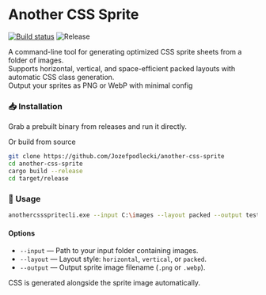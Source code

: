 Another CSS Sprite
=======

[![Build status](https://github.com/Jozefpodlecki/another-css-sprite/workflows/ci/badge.svg)](https://github.com/Jozefpodlecki/another-css-sprite/actions)
![Release](https://img.shields.io/github/v/release/Jozefpodlecki/another-css-sprite?label=latest%20release&color=brightgreen)

A command-line tool for generating optimized CSS sprite sheets from a folder of images.<br/>
Supports horizontal, vertical, and space-efficient packed layouts with automatic CSS class generation.<br/>
Output your sprites as PNG or WebP with minimal config

### 📥 Installation

Grab a prebuilt binary from releases and run it directly.

Or build from source

```sh
git clone https://github.com/Jozefpodlecki/another-css-sprite
cd another-css-sprite
cargo build --release
cd target/release
```

### 🚀 Usage

```sh
anothercssspritecli.exe --input C:\images --layout packed --output test.webp
```

#### Options

- `--input` — Path to your input folder containing images.
- `--layout` — Layout style: `horizontal`, `vertical`, or `packed`.
- `--output` — Output sprite image filename (`.png` or `.webp`).

CSS is generated alongside the sprite image automatically.